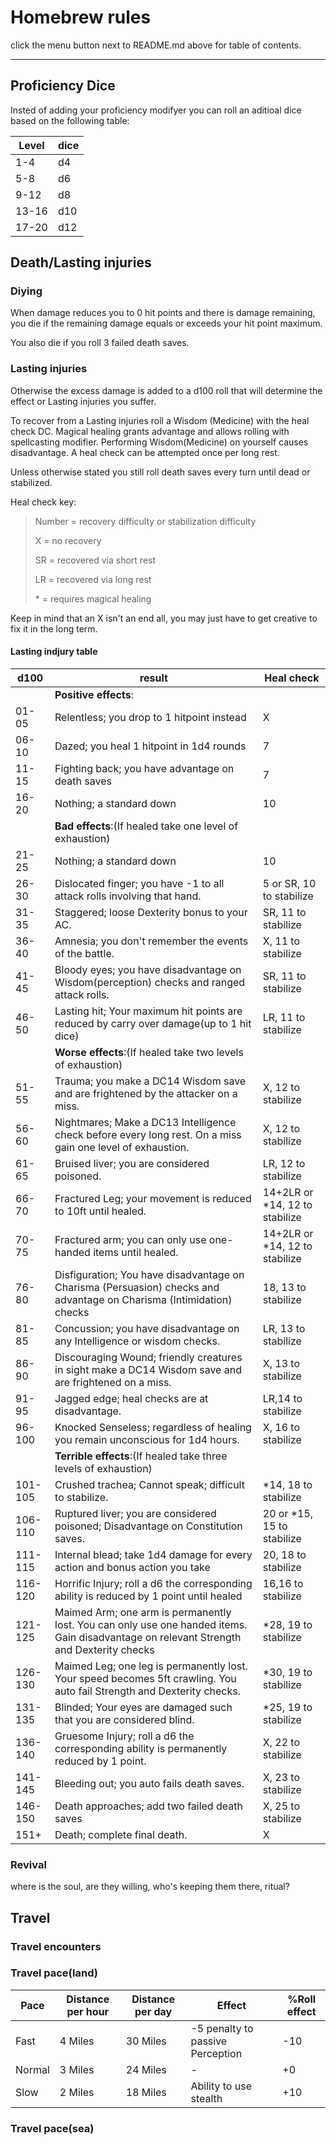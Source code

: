 <h1>Homebrew rules</h1>
<p>click the menu button next to README.md above for table of contents.</p>

---

<h2>Proficiency Dice</h2>
<p>Insted of adding your proficiency modifyer you can roll an aditioal dice based on the following table:</p>

| Level | dice |
| ----- | ---- |
| 1-4   | d4   |
| 5-8   | d6   |
| 9-12  | d8   |
| 13-16 | d10  |
| 17-20 | d12  |

<h2>Death/Lasting injuries</h2>

<h3>Diying</h3>

When damage reduces you to 0 hit points and there is damage remaining, you die if the remaining damage equals or exceeds your hit point maximum.

You also die if you roll 3 failed death saves.

### Lasting injuries

Otherwise the excess damage is added to a d100 roll that will determine the effect or Lasting injuries you suffer. 

To recover from a Lasting injuries roll a Wisdom (Medicine) with the heal check DC. Magical healing grants advantage and allows rolling with spellcasting modifier. Performing Wisdom(Medicine) on yourself causes disadvantage. A heal check can be attempted once per long rest.

Unless otherwise stated you still roll death saves every turn until dead or stabilized.

Heal check key: 

> Number = recovery difficulty or stabilization difficulty
> 
> X = no recovery
> 
> SR = recovered via short rest
> 
> LR = recovered via long rest
> 
> \* = requires magical healing

Keep in mind that an X isn't an end all, you may just have to get creative to fix it in the long term.

<h4>Lasting indjury table</h4>

| d100    | result                                                                                                                                  | Heal check                      |
| ------- | --------------------------------------------------------------------------------------------------------------------------------------- | ------------------------------- |
|         | **Positive effects**:                                                                                                                   |                                 |
| 01-05   | Relentless; you drop to 1 hitpoint instead                                                                                              | X                               |
| 06-10   | Dazed; you heal 1 hitpoint in 1d4 rounds                                                                                                | 7                               |
| 11-15   | Fighting back; you have advantage on death saves                                                                                        | 7                               |
| 16-20   | Nothing; a standard down                                                                                                                | 10                              |
|         | **Bad effects**:(If healed take one level of exhaustion)                                                                                |                                 |
| 21-25   | Nothing; a standard down                                                                                                                | 10                              |
| 26-30   | Dislocated finger; you have -1 to all attack rolls involving that hand.                                                                 | 5 or SR, 10 to stabilize        |
| 31-35   | Staggered; loose Dexterity bonus to your AC.                                                                                            | SR, 11 to stabilize             |
| 36-40   | Amnesia; you don't remember the events of the battle.                                                                                   | X, 11 to stabilize              |
| 41-45   | Bloody eyes; you have disadvantage on Wisdom(perception) checks and ranged attack rolls.                                                | SR, 11 to stabilize             |
| 46-50   | Lasting hit; Your maximum hit points are reduced by carry over damage(up to 1 hit dice)                                                 | LR, 11 to stabilize             |
|         | **Worse effects**:(If healed take two levels of exhaustion)                                                                             |                                 |
| 51-55   | Trauma; you make a DC14 Wisdom save and are frightened by the attacker on a miss.                                                       | X, 12 to stabilize              |
| 56-60   | Nightmares; Make a DC13 Intelligence check before every long rest. On a miss gain one level of exhaustion.                              | X, 12 to stabilize              |
| 61-65   | Bruised liver; you are considered poisoned.                                                                                             | LR, 12 to stabilize             |
| 66-70   | Fractured Leg; your movement is reduced to 10ft until healed.                                                                           | 14+2LR or \*14, 12 to stabilize |
| 70-75   | Fractured arm; you can only use one-handed items until healed.                                                                          | 14+2LR or \*14, 12 to stabilize |
| 76-80   | Disfiguration; You have disadvantage on Charisma (Persuasion) checks and advantage on Charisma (Intimidation) checks                    | 18, 13 to stabilize             |
| 81-85   | Concussion; you have disadvantage on any Intelligence or wisdom checks.                                                                 | LR, 13 to stabilize             |
| 86-90   | Discouraging Wound; friendly creatures in sight make a DC14 Wisdom save and are frightened on a miss.                                   | X, 13 to stabilize              |
| 91-95   | Jagged edge; heal checks are at disadvantage.                                                                                           | LR,14 to stabilize              |
| 96-100  | Knocked Senseless; regardless of healing you remain unconscious for 1d4 hours.                                                          | X, 16 to stabilize              |
|         | **Terrible effects**:(If healed take three levels of exhaustion)                                                                        |                                 |
| 101-105 | Crushed trachea; Cannot speak; difficult to stabilize.                                                                                  | \*14, 18 to stabilize           |
| 106-110 | Ruptured liver; you are considered poisoned; Disadvantage on Constitution saves.                                                        | 20 or \*15, 15 to stabilize     |
| 111-115 | Internal blead; take 1d4 damage for every action and bonus action you take                                                                | 20, 18 to stabilize             |
| 116-120 | Horrific Injury; roll a d6 the corresponding ability is reduced by 1 point until healed                                                 | 16,16 to stabilize              |
| 121-125 | Maimed Arm; one arm is permanently lost. You can only use one handed items. Gain disadvantage on relevant Strength and Dexterity checks | \*28, 19 to stabilize           |
| 126-130 | Maimed Leg; one leg is permanently lost. Your speed becomes 5ft crawling. You auto fail Strength and Dexterity checks.                  | \*30, 19 to stabilize           |
| 131-135 | Blinded; Your eyes are damaged such that you are considered blind.                                                                      | \*25, 19 to stabilize           |
| 136-140 | Gruesome Injury; roll a d6 the corresponding ability is permanently reduced by 1 point.                                                 | X, 22 to stabilize              |
| 141-145 | Bleeding out; you auto fails death saves.                                                                                               | X, 23 to stabilize              |
| 146-150 | Death approaches; add two failed death saves                                                                                            | X, 25 to stabilize              |
| 151+    | Death; complete final death.                                                                                                            | X                               |

<h3>Revival</h3>

where is the soul, are they willing, who's keeping them there, ritual?

<h2>Travel</h2>

<h3>Travel encounters</h3>
<h3>Travel pace(land)</h3>

| Pace   | Distance per hour | Distance per day | Effect                           | %Roll effect |
| ------ | ----------------- | ---------------- | -------------------------------- | ------------ |
| Fast   | 4 Miles           | 30 Miles         | -5 penalty to passive Perception | -10          |
| Normal | 3 Miles           | 24 Miles         | -                                | +0           |
| Slow   | 2 Miles           | 18 Miles         | Ability to use stealth           | +10          |

<h3>Travel pace(sea)</h3>
